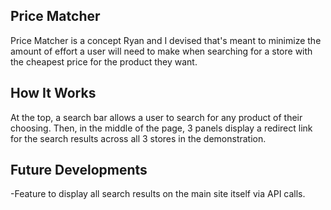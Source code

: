 Price Matcher
-------------

Price Matcher is a concept Ryan and I devised that's meant to minimize the amount of effort a user will need to make when searching for a store with the cheapest price
for the product they want.


How It Works
------------

At the top, a search bar allows a user to search for any product of their choosing.
Then, in the middle of the page, 3 panels display a redirect link for the search results across all 3 stores in the demonstration.

Future Developments
-------------------

-Feature to display all search results on the main site itself via API calls.
